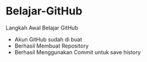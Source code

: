 # Belajar-GitHub
Langkah Awal Belajar GitHub
- Akun GitHub sudah di buat
- Berhasil Membuat Repository
- Berhasil Menggunakan Commit untuk save history

